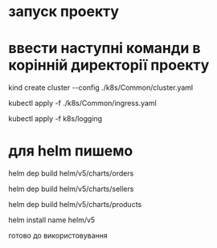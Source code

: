 # запуск проекту

# ввести наступні команди в корінній директорії проекту

kind create cluster --config ./k8s/Common/cluster.yaml

kubectl apply -f ./k8s/Common/ingress.yaml

kubectl apply -f k8s/logging

# для helm пишемо

helm dep build helm/v5/charts/orders

helm dep build helm/v5/charts/sellers

helm dep build helm/v5/charts/products

helm install name helm/v5

готово до використовування
